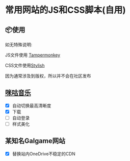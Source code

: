 # 常用网站的JS和CSS脚本(自用)

## 📦使用

如无特殊说明:

JS文件使用 [Tampermonkey](https://github.com/Tampermonkey/tampermonkey) 

CSS文件使用[Stylish](https://userstyles.org/)

因为通常涉及到版权，所以并不会在社区发布

## [咪咕音乐](./migu.js)
- [x] 自动切换最高清晰度
- [x] 下载
- [ ] 自动登录
- [ ] 样式美化

## 某知名Galgame网站
- [x] 替换站内OneDrive不稳定的CDN